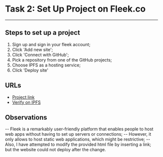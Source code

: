 # Task 2: Set Up Project on Fleek.co
---

## Steps to set up a project
1. Sign up and sign in your fleek account;
2. Click 'Add new site';
3. Click 'Connect with GitHub';
4. Pick a repository from one of the GitHub projects;
5. Choose IPFS as a hosting service;
6. Click 'Deploy site'

## URLs
- [Project link](https://black-poetry-6413.on.fleek.co/)
- [Verify on IPFS](https://ipfs.fleek.co/ipfs/QmcwqmVgiftQse2XygX3nK8bXYzxpy9GnvZEDQHsv9izMk)

## Observations
-- Fleek is a remarkably user-friendly platform that enables people to host web apps without having to set up servers or connections;
-- However, it only allows to host static web applications, which might be restrictive;
-- Also, I have attempted to modify the provided html file by inserting a link; but the website could not deploy after the change. 